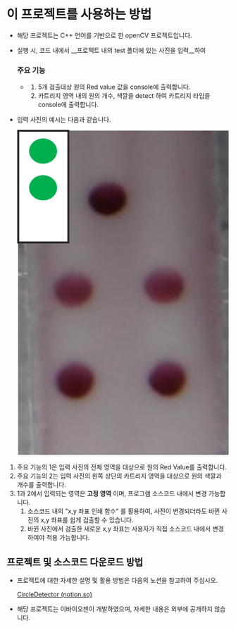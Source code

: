 # 이 프로젝트를 사용하는 방법

- 해당 프로젝트는 C++ 언어를 기반으로 한 openCV 프로젝트입니다.

- 실행 시, 코드 내에서 __프로젝트 내의 test 폴더에 있는 사진을 입력__하여 

  ### 주요 기능

  - 1.  5개 검출대상 원의 Red value 값을 console에 출력합니다. 
    2.  카트리지 영역 내의 원의 개수, 색깔을 detect 하여 카트리지 타입을 console에 출력합니다.



- 입력 사진의 예시는 다음과 같습니다.

  ![입력사진예시](./test/green_two.png)



1. 주요 기능의 1은 입력 사진의 전체 영역을 대상으로 원의 Red Value를 출력합니다.
2. 주요 기능의 2는 입력 사진의 왼쪽 상단의 카트리지 영역을 대상으로 원의 색깔과 개수를 출력합니다.
3. 1과 2에서 입력되는 영역은 __고정 영역__ 이며, 프로그램 소스코드 내에서 변경 가능합니다.
   1.  소스코드 내의 "x,y 좌표 인쇄 함수" 를 활용하여, 사진이 변경되더라도 바뀐 사진의 x,y 좌표를 쉽게 검출할 수 있습니다.
   2. 바뀐 사진에서 검출한 새로운 x,y 좌표는 사용자가 직접 소스코드 내에서 변경하여야 적용 가능합니다.





##  프로젝트 및 소스코드 다운로드 방법

- 프로젝트에 대한 자세한 설명 및 활용 방법은 다음의 노션을 참고하여 주십시오.

  [CircleDetector (notion.so)](https://www.notion.so/_CircleDetector-88254fbf9ec74941b57f87da45a834a5)

- 해당 프로젝트는 이바이오젠이 개발하였으며, 자세한 내용은 외부에 공개하지 않습니다.